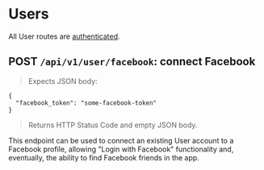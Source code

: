 # Users

All User routes are [authenticated](#authentication).

## POST `/api/v1/user/facebook`: connect Facebook

> Expects JSON body:

```json-doc
{
  "facebook_token": "some-facebook-token"
}
```

> Returns HTTP Status Code and empty JSON body.

This endpoint can be used to connect an existing User account to a Facebook
profile, allowing "Login with Facebook" functionality and, eventually, the
ability to find Facebook friends in the app.
